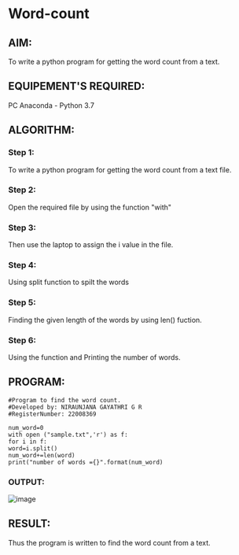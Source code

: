 # Word-count
## AIM:
To write a python program for getting the word count from a text.
## EQUIPEMENT'S REQUIRED: 
PC
Anaconda - Python 3.7
## ALGORITHM: 
### Step 1:
To write a python program for getting the word count from a text file.
### Step 2: 
 Open the required file by using the function "with"
### Step 3: 
Then use the laptop to assign the i value in the file.
### Step 4:  
Using split function to spilt the words
### Step 5: 
Finding the given length of the words by using len() fuction.
### Step 6: 
Using the function and Printing the number of words.
## PROGRAM:
```
#Program to find the word count.
#Developed by: NIRAUNJANA GAYATHRI G R
#RegisterNumber: 22008369

num_word=0
with open ("sample.txt",'r') as f:
for i in f:
word=i.split()
num_word+=len(word)
print("number of words ={}".format(num_word)

```
### OUTPUT:
![image](https://user-images.githubusercontent.com/119395610/214826479-3cb1bccd-6543-4421-a1d3-e3852abb8a9c.png)


## RESULT:
Thus the program is written to find the word count from a text.
